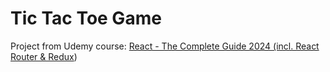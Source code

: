 # Tic Tac Toe Game

Project from Udemy course: [React - The Complete Guide 2024 (incl. React Router & Redux](https://www.udemy.com/course/react-the-complete-guide-incl-redux/?couponCode=ST12MT030524))
